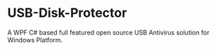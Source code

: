 # USB-Disk-Protector
A WPF C# based full featured open source USB Antivirus solution for Windows Platform.
